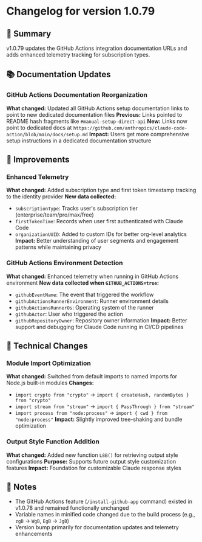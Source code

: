 # Changelog for version 1.0.79

## 🎯 Summary
v1.0.79 updates the GitHub Actions integration documentation URLs and adds enhanced telemetry tracking for subscription types.

## 📚 Documentation Updates

### GitHub Actions Documentation Reorganization
**What changed:** Updated all GitHub Actions setup documentation links to point to new dedicated documentation files
**Previous:** Links pointed to README hash fragments like `#manual-setup-direct-api`
**New:** Links now point to dedicated docs at `https://github.com/anthropics/claude-code-action/blob/main/docs/setup.md`
**Impact:** Users get more comprehensive setup instructions in a dedicated documentation structure

## 💪 Improvements

### Enhanced Telemetry
**What changed:** Added subscription type and first token timestamp tracking to the identity provider
**New data collected:**
- `subscriptionType`: Tracks user's subscription tier (enterprise/team/pro/max/free)
- `firstTokenTime`: Records when user first authenticated with Claude Code
- `organizationUUID`: Added to custom IDs for better org-level analytics
**Impact:** Better understanding of user segments and engagement patterns while maintaining privacy

### GitHub Actions Environment Detection
**What changed:** Enhanced telemetry when running in GitHub Actions environment
**New data collected when `GITHUB_ACTIONS=true`:**
- `githubEventName`: The event that triggered the workflow
- `githubActionsRunnerEnvironment`: Runner environment details
- `githubActionsRunnerOs`: Operating system of the runner
- `githubActor`: User who triggered the action
- `githubRepositoryOwner`: Repository owner information
**Impact:** Better support and debugging for Claude Code running in CI/CD pipelines

## 🔧 Technical Changes

### Module Import Optimization
**What changed:** Switched from default imports to named imports for Node.js built-in modules
**Changes:**
- `import crypto from "crypto"` → `import { createHash, randomBytes } from "crypto"`
- `import stream from "stream"` → `import { PassThrough } from "stream"`
- `import process from "node:process"` → `import { cwd } from "node:process"`
**Impact:** Slightly improved tree-shaking and bundle optimization

### Output Style Function Addition
**What changed:** Added new function `L8B()` for retrieving output style configurations
**Purpose:** Supports future output style customization features
**Impact:** Foundation for customizable Claude response styles

## 📝 Notes
- The GitHub Actions feature (`/install-github-app` command) existed in v1.0.78 and remained functionally unchanged
- Variable names in minified code changed due to the build process (e.g., `zgB` → `WgB`, `EgB` → `JgB`)
- Version bump primarily for documentation updates and telemetry enhancements
